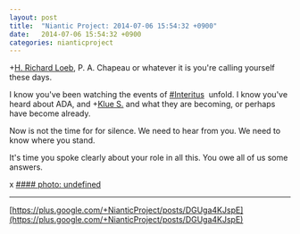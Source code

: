 ```yaml
---
layout: post
title:  "Niantic Project: 2014-07-06 15:54:32 +0900"
date:   2014-07-06 15:54:32 +0900
categories: nianticproject
---
```

+[H. Richard Loeb](https://plus.google.com/117506125229608138804 ""), P. A. Chapeau or whatever it is you're calling yourself these days.

I know you've been watching the events of  [#Interitus](https://plus.google.com/s/%23Interitus "")  unfold. I know you've heard about ADA, and +[Klue S.](https://plus.google.com/110350977702120778591 "") and what they are becoming, or perhaps have become already.

Now is not the time for for silence. We need to hear from you. We need to know where you stand.

It's time you spoke clearly about your role in all this. You owe all of us some answers.

x
[#### photo: undefined](https://lh5.googleusercontent.com/-KunhaL8vSAo/U7jxuQjdbCI/AAAAAAAAbME/XXMgMNoZ8SU/loeb.png "")
- - -
[https://plus.google.com/+NianticProject/posts/DGUga4KJspE](https://plus.google.com/+NianticProject/posts/DGUga4KJspE)
